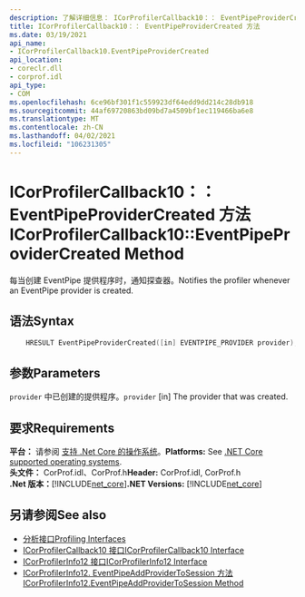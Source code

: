 ```yaml
---
description: 了解详细信息： ICorProfilerCallback10：： EventPipeProviderCreated 方法
title: ICorProfilerCallback10：： EventPipeProviderCreated 方法
ms.date: 03/19/2021
api_name:
- ICorProfilerCallback10.EventPipeProviderCreated
api_location:
- coreclr.dll
- corprof.idl
api_type:
- COM
ms.openlocfilehash: 6ce96bf301f1c559923df64edd9dd214c28db918
ms.sourcegitcommit: 44af69720863bd09bd7a4509bf1ec119466ba6e8
ms.translationtype: MT
ms.contentlocale: zh-CN
ms.lasthandoff: 04/02/2021
ms.locfileid: "106231305"
---
```

# <a name="icorprofilercallback10eventpipeprovidercreated-method"></a><span data-ttu-id="c4a6a-103">ICorProfilerCallback10：： EventPipeProviderCreated 方法</span><span class="sxs-lookup"><span data-stu-id="c4a6a-103">ICorProfilerCallback10::EventPipeProviderCreated Method</span></span>

<span data-ttu-id="c4a6a-104">每当创建 EventPipe 提供程序时，通知探查器。</span><span class="sxs-lookup"><span data-stu-id="c4a6a-104">Notifies the profiler whenever an EventPipe provider is created.</span></span>
  
## <a name="syntax"></a><span data-ttu-id="c4a6a-105">语法</span><span class="sxs-lookup"><span data-stu-id="c4a6a-105">Syntax</span></span>  
  
```cpp  
    HRESULT EventPipeProviderCreated([in] EVENTPIPE_PROVIDER provider);
```  
  
## <a name="parameters"></a><span data-ttu-id="c4a6a-106">参数</span><span class="sxs-lookup"><span data-stu-id="c4a6a-106">Parameters</span></span>

<span data-ttu-id="c4a6a-107">`provider` 中已创建的提供程序。</span><span class="sxs-lookup"><span data-stu-id="c4a6a-107">`provider` [in] The provider that was created.</span></span>

## <a name="requirements"></a><span data-ttu-id="c4a6a-108">要求</span><span class="sxs-lookup"><span data-stu-id="c4a6a-108">Requirements</span></span>  

<span data-ttu-id="c4a6a-109">**平台：** 请参阅 [支持 .Net Core 的操作系统](../../../core/install/windows.md?pivots=os-windows)。</span><span class="sxs-lookup"><span data-stu-id="c4a6a-109">**Platforms:** See [.NET Core supported operating systems](../../../core/install/windows.md?pivots=os-windows).</span></span>  
<span data-ttu-id="c4a6a-110">**头文件：** CorProf.idl、CorProf.h</span><span class="sxs-lookup"><span data-stu-id="c4a6a-110">**Header:** CorProf.idl, CorProf.h</span></span>  
<span data-ttu-id="c4a6a-111">**.Net 版本：**[!INCLUDE[net_core](../../../../includes/net-core-50-md.md)]</span><span class="sxs-lookup"><span data-stu-id="c4a6a-111">**.NET Versions:** [!INCLUDE[net_core](../../../../includes/net-core-50-md.md)]</span></span>  
  
## <a name="see-also"></a><span data-ttu-id="c4a6a-112">另请参阅</span><span class="sxs-lookup"><span data-stu-id="c4a6a-112">See also</span></span>

- [<span data-ttu-id="c4a6a-113">分析接口</span><span class="sxs-lookup"><span data-stu-id="c4a6a-113">Profiling Interfaces</span></span>](profiling-interfaces.md)
- [<span data-ttu-id="c4a6a-114">ICorProfilerCallback10 接口</span><span class="sxs-lookup"><span data-stu-id="c4a6a-114">ICorProfilerCallback10 Interface</span></span>](icorprofilercallback10-interface.md)
- [<span data-ttu-id="c4a6a-115">ICorProfilerInfo12 接口</span><span class="sxs-lookup"><span data-stu-id="c4a6a-115">ICorProfilerInfo12 Interface</span></span>](icorprofilerinfo12-interface.md)
- [<span data-ttu-id="c4a6a-116">ICorProfilerInfo12. EventPipeAddProviderToSession 方法</span><span class="sxs-lookup"><span data-stu-id="c4a6a-116">ICorProfilerInfo12.EventPipeAddProviderToSession Method</span></span>](icorprofilerinfo12-eventpipeaddprovidertosession-method.md)

